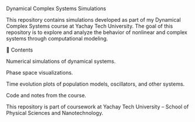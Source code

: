 Dynamical Complex Systems Simulations

This repository contains simulations developed as part of my Dynamical Complex Systems course at Yachay Tech University.
The goal of this repository is to explore and analyze the behavior of nonlinear and complex systems through computational modeling.

📌 Contents

Numerical simulations of dynamical systems.

Phase space visualizations.

Time evolution plots of population models, oscillators, and other systems.

Code and notes from the course.

This repository is part of coursework at Yachay Tech University – School of Physical Sciences and Nanotechnology.
